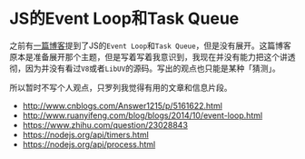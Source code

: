 # JS的Event Loop和Task Queue



之前有[一篇博客][jsmcu]提到了JS的`Event Loop`和`Task Queue`，但是没有展开。这篇博客原本是准备展开那个主题，但是写着写着我意识到，我现在并没有能力把这个讲透彻，因为并没有看过`V8`或者`LibUV`的源码。写出的观点也只能是某种「猜测」。

所以暂时不写个人观点，只罗列我觉得有用的文章和信息片段。

- <http://www.cnblogs.com/Answer1215/p/5161622.html>
- <http://www.ruanyifeng.com/blog/blogs/2014/10/event-loop.html>
- <https://www.zhihu.com/question/23028843>
- <https://nodejs.org/api/timers.html>
- <https://nodejs.org/api/process.html>


[jsmcu]: /blogs/2016/11/08/19.47.html

